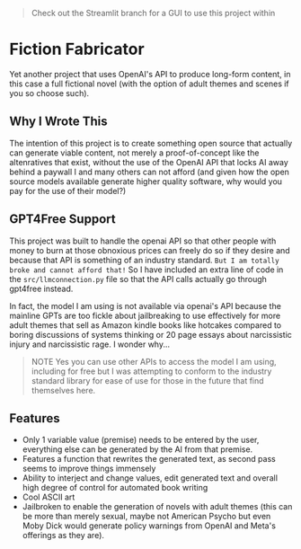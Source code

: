 > Check out the Streamlit branch for a GUI to use this project within

# Fiction Fabricator

Yet another project that uses OpenAI's API to produce long-form content, in this case a full fictional novel (with the option of adult themes and scenes if you so choose such).

## Why I Wrote This

The intention of this project is to create something open source that actually can generate viable content, not merely a proof-of-concept like the altenratives that exist, without the use of the OpenAI API that locks AI away behind a paywall I and many others can not afford (and given how the open source models available generate higher quality software, why would you pay for the use of their model?)

## GPT4Free Support

This project was built to handle the openai API so that other people with money to burn at those obnoxious prices can freely do so if they desire and because that API is something of an industry standard. `But I am totally broke and cannot afford that!` So I have included an extra line of code in the `src/llmconnection.py` file so that the API calls actually go through gpt4free instead.

In fact, the model I am using is not available via openai's API because the mainline GPTs are too fickle about jailbreaking to use effectively for more adult themes that sell as Amazon kindle books like hotcakes compared to boring discussions of systems thinking or 20 page essays about narcissistic injury and narcissistic rage. I wonder why...

> NOTE
> Yes you can use other APIs to access the model I am using, including for free but I was attempting to conform to the industry standard library for ease of use for those in the future that find themselves here.

## Features

- Only 1 variable value (premise) needs to be entered by the user, everything else can be generated by the AI from that premise.
- Features a function that rewrites the generated text, as second pass seems to improve things immensely
- Ability to interject and change values, edit generated text and overall high degree of control for automated book writing
- Cool ASCII art
- Jailbroken to enable the generation of novels with adult themes (this can be more than merely sexual, maybe not American Psycho but even Moby Dick would generate policy warnings from OpenAI and Meta's offerings as they are).

